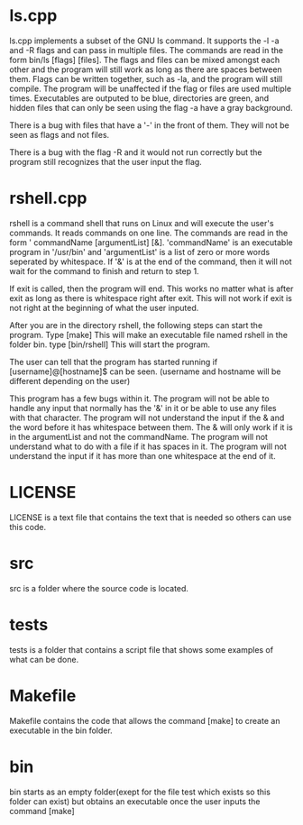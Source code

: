 ls.cpp
=====
ls.cpp implements a subset of the GNU ls command. It supports the -l -a and -R flags and can pass in multiple files. The commands are read in the form bin/ls [flags] [files]. The flags and files can be mixed amongst each other and the program will still work as long as there are spaces between them. Flags can be written together, such as -la, and the program will still compile. The program will be unaffected if the flag or files are used multiple times. Executables are outputed to be blue, directories are green, and hidden files that can only be seen using the flag -a have a gray background.

There is a bug with files that have a '-' in the front of them. They will not be seen as flags and not files.

There is a bug with the flag -R and it would not run correctly but the program still recognizes that the user input the flag.

rshell.cpp
======

rshell is a command shell that runs on Linux and will execute the user's commands.  It reads commands on one line. The commands are read in the form ' commandName [argumentList] [&]. 'commandName' is an executable program in '/usr/bin' and 'argumentList' is a list of zero or more words seperated by whitespace. If '&' is at the end of the command, then it will not wait for the command to finish and return to step 1.

If exit is called, then the program will end. This works no matter what is after exit as long as there is whitespace right after exit. This will not work if exit is not right at the beginning of what the user inputed.

After you are in the directory rshell, the following steps can start the program.
Type [make]
	This will make an executable file named rshell in the folder bin.
type [bin/rshell]
	This will start the program.

The user can tell that the program has started running if [username]@[hostname]$ can be seen. (username and hostname will be different depending on the user)

This program has a few bugs within it. The program will not be able to handle any input that normally has the '&' in it or be able to use any files with that character. The program will not understand the input if the & and the word before it has whitespace between them. The & will only work if it is in the argumentList and not the commandName. The program will not understand what to do with a file if it has spaces in it. The program will not understand the input if it has more than one whitespace at the end of it.

LICENSE
======
LICENSE is a text file that contains the text that is needed so others can use this code.

src
======
src is  a folder where the source code is located.

tests
======
tests is a folder that contains a script file that shows some examples of what can be done.

Makefile
======
Makefile contains the code that allows the command [make] to create an executable in the bin folder.

bin
======
bin starts as an empty folder(exept for the file test which exists so this folder can exist) but obtains an executable once the user inputs the command [make]
